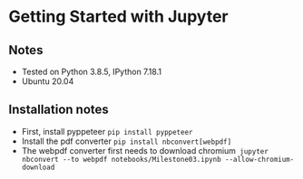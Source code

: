 # Getting Started with Jupyter

## Notes
+ Tested on Python 3.8.5, IPython 7.18.1
+ Ubuntu 20.04

## Installation notes
+ First, install pyppeteer ```pip install pyppeteer```
+ Install the pdf converter ```pip install nbconvert[webpdf]```
+ The webpdf converter first needs to download chromium``` jupyter nbconvert --to webpdf notebooks/Milestone03.ipynb --allow-chromium-download```
